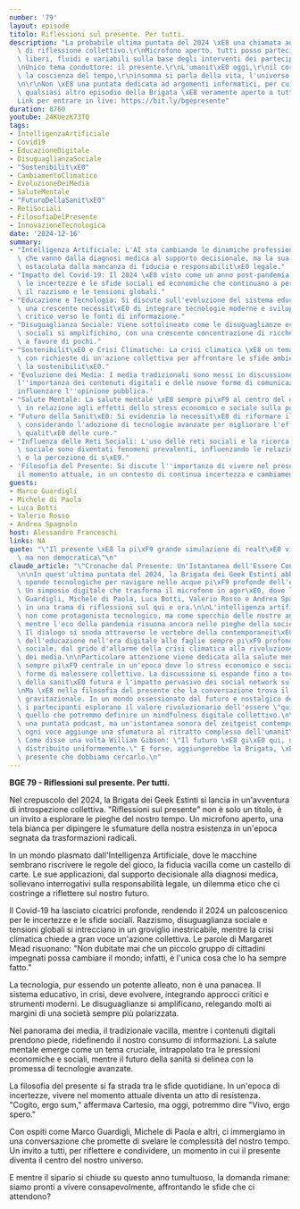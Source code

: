 ```yaml
---
number: '79'
layout: episode
titolo: Riflessioni sul presente. Per tutti.
description: "La probabile ultima puntata del 2024 \xE8 una chiamata ad un momento\
  \ di riflessione collettivo.\r\nMicrofono aperto, tutti posso partecipare, e argomenti\
  \ liberi, fluidi e variabili sulla base degli interventi dei partecipanti.\r\n\r\
  \nUnico tema conduttore: il presente.\r\nL'umanit\xE0 oggi,\r\nil corpo, lo spirito,\
  \ la coscienza del tempo,\r\ninsomma si parla della vita, l'universo e tutto quanto.\r\
  \n\r\nNon \xE8 una puntata dedicata ad argomenti informatici, per cui, pi\xF9 di\
  \ qualsiasi altro episodio della Brigata \xE8 veramente aperto a tutti.\r\n\r\n\
  Link per entrare in live: https://bit.ly/bgepresente"
duration: 8760
youtube: 24KUezK73TQ
tags:
- IntelligenzaArtificiale
- Covid19
- EducazioneDigitale
- DisuguaglianzaSociale
- "Sostenibilit\xE0"
- CambiamentoClimatico
- EvoluzioneDeiMedia
- SaluteMentale
- "FuturoDellaSanit\xE0"
- RetiSociali
- FilosofiaDelPresente
- InnovazioneTecnologica
date: '2024-12-16'
summary:
- "Intelligenza Artificiale: L'AI sta cambiando le dinamiche professionali, con applicazioni\
  \ che vanno dalla diagnosi medica al supporto decisionale, ma la sua adozione \xE8\
  \ ostacolata dalla mancanza di fiducia e responsabilit\xE0 legale."
- "Impatto del Covid-19: Il 2024 \xE8 visto come un anno post-pandemia, evidenziando\
  \ le incertezze e le sfide sociali ed economiche che continuano a persistere, come\
  \ il razzismo e le tensioni globali."
- "Educazione e Tecnologia: Si discute sull'evoluzione del sistema educativo, con\
  \ una crescente necessit\xE0 di integrare tecnologie moderne e sviluppare un approccio\
  \ critico verso le fonti di informazione."
- "Disuguaglianza Sociale: Viene sottolineato come le disuguaglianze economiche e\
  \ sociali si amplifichino, con una crescente concentrazione di ricchezze e opportunit\xE0\
  \ a favore di pochi."
- "Sostenibilit\xE0 e Crisi Climatiche: La crisi climatica \xE8 un tema centrale,\
  \ con richieste di un'azione collettiva per affrontare le sfide ambientali e promuovere\
  \ la sostenibilit\xE0."
- 'Evoluzione dei Media: I media tradizionali sono messi in discussione, mentre emerge
  l''importanza dei contenuti digitali e delle nuove forme di comunicazione, che possono
  influenzare l''opinione pubblica.'
- "Salute Mentale: La salute mentale \xE8 sempre pi\xF9 al centro del dibattito, soprattutto\
  \ in relazione agli effetti dello stress economico e sociale sulla popolazione."
- "Futuro della Sanit\xE0: Si evidenzia la necessit\xE0 di riformare il sistema sanitario,\
  \ considerando l'adozione di tecnologie avanzate per migliorare l'efficienza e la\
  \ qualit\xE0 delle cure."
- "Influenza delle Reti Sociali: L'uso delle reti sociali e la ricerca di approvazione\
  \ sociale sono diventati fenomeni prevalenti, influenzando le relazioni interpersonali\
  \ e la percezione di s\xE9."
- 'Filosofia del Presente: Si discute l''importanza di vivere nel presente e di apprezzare
  il momento attuale, in un contesto di continua incertezza e cambiamento.'
guests:
- Marco Guardigli
- Michele di Paola
- Luca Botti
- Valerio Rosso
- Andrea Spagnolo
host: Alessandro Franceschi
links: NA
quote: "\"Il presente \xE8 la pi\xF9 grande simulazione di realt\xE0 virtuale, gratuita\
  \ ma non democratica\"\n"
claude_article: "\"Cronache dal Presente: Un'Istantanea dell'Essere Contemporaneo\"\
  \n\nIn quest'ultima puntata del 2024, la Brigata dei Geek Estinti abbandona le familiari\
  \ sponde tecnologiche per navigare nelle acque pi\xF9 profonde dell'esistenza contemporanea.\
  \ Un simposio digitale che trasforma il microfono in agor\xE0, dove le voci di Marco\
  \ Guardigli, Michele di Paola, Luca Botti, Valerio Rosso e Andrea Spagnolo si intrecciano\
  \ in una trama di riflessioni sul qui e ora.\n\nL'intelligenza artificiale emerge\
  \ non come protagonista tecnologico, ma come specchio delle nostre ansie collettive,\
  \ mentre l'eco della pandemia risuona ancora nelle pieghe della societ\xE0 post-Covid.\
  \ Il dialogo si snoda attraverso le vertebre della contemporaneit\xE0: dalla metamorfosi\
  \ dell'educazione nell'era digitale alle faglie sempre pi\xF9 profonde della disuguaglianza\
  \ sociale, dal grido d'allarme della crisi climatica alla rivoluzione silenziosa\
  \ dei media.\n\nParticolare attenzione viene dedicata alla salute mentale, tema\
  \ sempre pi\xF9 centrale in un'epoca dove lo stress economico e sociale plasma nuove\
  \ forme di malessere collettivo. La discussione si espande fino a toccare le frontiere\
  \ della sanit\xE0 futura e l'impatto pervasivo dei social network sulla psiche umana.\n\
  \nMa \xE8 nella filosofia del presente che la conversazione trova il suo fulcro\
  \ gravitazionale. In un mondo ossessionato dal futuro e nostalgico del passato,\
  \ i partecipanti esplorano il valore rivoluzionario dell'essere \"qui e ora\", in\
  \ quello che potremmo definire un mindfulness digitale collettivo.\n\nNon \xE8 solo\
  \ una puntata podcast, ma un'istantanea sonora del zeitgeist contemporaneo, dove\
  \ ogni voce aggiunge una sfumatura al ritratto complesso dell'umanit\xE0 nel 2024.\
  \ Come disse una volta William Gibson: \"Il futuro \xE8 gi\xE0 qui, non \xE8 solo\
  \ distribuito uniformemente.\" E forse, aggiungerebbe la Brigata, \xE8 proprio nel\
  \ presente che dobbiamo cercarlo.\n"
---
```

**BGE 79 - Riflessioni sul presente. Per tutti.**

Nel crepuscolo del 2024, la Brigata dei Geek Estinti si lancia in un'avventura di introspezione collettiva. "Riflessioni sul presente" non è solo un titolo, è un invito a esplorare le pieghe del nostro tempo. Un microfono aperto, una tela bianca per dipingere le sfumature della nostra esistenza in un'epoca segnata da trasformazioni radicali.

In un mondo plasmato dall'Intelligenza Artificiale, dove le macchine sembrano riscrivere le regole del gioco, la fiducia vacilla come un castello di carte. Le sue applicazioni, dal supporto decisionale alla diagnosi medica, sollevano interrogativi sulla responsabilità legale, un dilemma etico che ci costringe a riflettere sul nostro futuro.

Il Covid-19 ha lasciato cicatrici profonde, rendendo il 2024 un palcoscenico per le incertezze e le sfide sociali. Razzismo, disuguaglianza sociale e tensioni globali si intrecciano in un groviglio inestricabile, mentre la crisi climatica chiede a gran voce un'azione collettiva. Le parole di Margaret Mead risuonano: "Non dubitate mai che un piccolo gruppo di cittadini impegnati possa cambiare il mondo; infatti, è l'unica cosa che lo ha sempre fatto."

La tecnologia, pur essendo un potente alleato, non è una panacea. Il sistema educativo, in crisi, deve evolvere, integrando approcci critici e strumenti moderni. Le disuguaglianze si amplificano, relegando molti ai margini di una società sempre più polarizzata.

Nel panorama dei media, il tradizionale vacilla, mentre i contenuti digitali prendono piede, ridefinendo il nostro consumo di informazioni. La salute mentale emerge come un tema cruciale, intrappolato tra le pressioni economiche e sociali, mentre il futuro della sanità si delinea con la promessa di tecnologie avanzate.

La filosofia del presente si fa strada tra le sfide quotidiane. In un'epoca di incertezze, vivere nel momento attuale diventa un atto di resistenza. "Cogito, ergo sum," affermava Cartesio, ma oggi, potremmo dire "Vivo, ergo spero." 

Con ospiti come Marco Guardigli, Michele di Paola e altri, ci immergiamo in una conversazione che promette di svelare le complessità del nostro tempo. Un invito a tutti, per riflettere e condividere, un momento in cui il presente diventa il centro del nostro universo. 

E mentre il sipario si chiude su questo anno tumultuoso, la domanda rimane: siamo pronti a vivere consapevolmente, affrontando le sfide che ci attendono?
